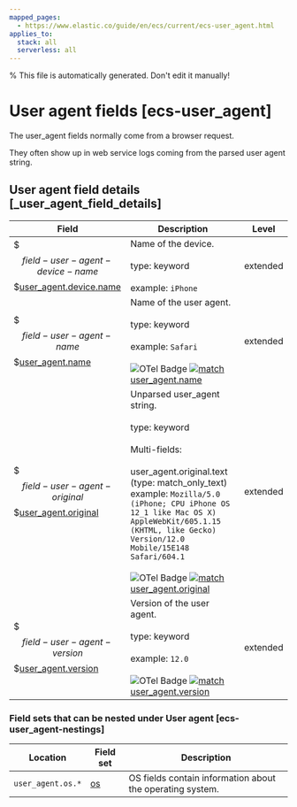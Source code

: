 ```yaml
---
mapped_pages:
  - https://www.elastic.co/guide/en/ecs/current/ecs-user_agent.html
applies_to:
  stack: all
  serverless: all
---
```


% This file is automatically generated. Don't edit it manually!

# User agent fields [ecs-user_agent]

The user_agent fields normally come from a browser request.

They often show up in web service logs coming from the parsed user agent string.

## User agent field details [_user_agent_field_details]

| Field | Description | Level |
| --- | --- | --- |
| $$$field-user-agent-device-name$$$[user_agent.device.name](#field-user-agent-device-name) |Name of the device.<br><br>type: keyword<br><br>example: `iPhone`<br>| extended |
| $$$field-user-agent-name$$$[user_agent.name](#field-user-agent-name) |Name of the user agent.<br><br>type: keyword<br><br>example: `Safari`<br><br>![OTel Badge](https://img.shields.io/badge/OpenTelemetry-4a5ca6?style=flat&logo=opentelemetry) [![match](https://img.shields.io/badge/match-93c93e?style=flat)](/reference/ecs-opentelemetry.md#ecs-opentelemetry-relation) [user_agent.name](https://opentelemetry.io/docs/specs/semconv/attributes-registry/user_agent/#user-agent-name)| extended |
| $$$field-user-agent-original$$$[user_agent.original](#field-user-agent-original) |Unparsed user_agent string.<br><br>type: keyword<br><br>Multi-fields:<br><br>user_agent.original.text (type: match_only_text)<br>example: `Mozilla/5.0 (iPhone; CPU iPhone OS 12_1 like Mac OS X) AppleWebKit/605.1.15 (KHTML, like Gecko) Version/12.0 Mobile/15E148 Safari/604.1`<br><br>![OTel Badge](https://img.shields.io/badge/OpenTelemetry-4a5ca6?style=flat&logo=opentelemetry) [![match](https://img.shields.io/badge/match-93c93e?style=flat)](/reference/ecs-opentelemetry.md#ecs-opentelemetry-relation) [user_agent.original](https://opentelemetry.io/docs/specs/semconv/attributes-registry/user_agent/#user-agent-original)| extended |
| $$$field-user-agent-version$$$[user_agent.version](#field-user-agent-version) |Version of the user agent.<br><br>type: keyword<br><br>example: `12.0`<br><br>![OTel Badge](https://img.shields.io/badge/OpenTelemetry-4a5ca6?style=flat&logo=opentelemetry) [![match](https://img.shields.io/badge/match-93c93e?style=flat)](/reference/ecs-opentelemetry.md#ecs-opentelemetry-relation) [user_agent.version](https://opentelemetry.io/docs/specs/semconv/attributes-registry/user_agent/#user-agent-version)| extended |


### Field sets that can be nested under User agent [ecs-user_agent-nestings]

| Location | Field set | Description |
|---|---|---|
| `user_agent.os.*`| [os](/reference/ecs-os.md) |OS fields contain information about the operating system.
